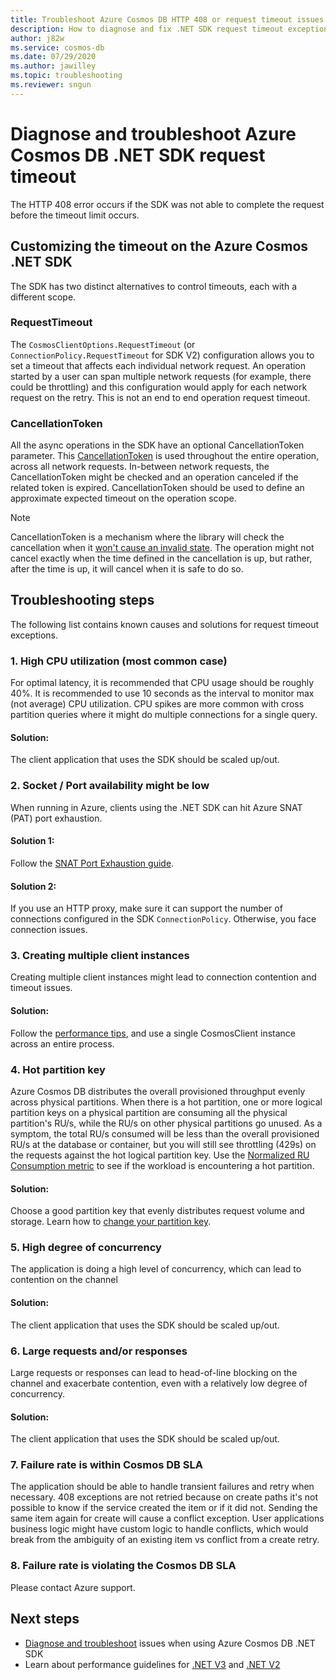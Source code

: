 ```yaml
---
title: Troubleshoot Azure Cosmos DB HTTP 408 or request timeout issues with .NET SDK
description: How to diagnose and fix .NET SDK request timeout exception
author: j82w
ms.service: cosmos-db
ms.date: 07/29/2020
ms.author: jawilley
ms.topic: troubleshooting
ms.reviewer: sngun
---
```


# Diagnose and troubleshoot Azure Cosmos DB .NET SDK request timeout
The HTTP 408 error occurs if the SDK was not able to complete the request before the timeout limit occurs.

## Customizing the timeout on the Azure Cosmos .NET SDK

The SDK has two distinct alternatives to control timeouts, each with a different scope.

### RequestTimeout

The `CosmosClientOptions.RequestTimeout` (or `ConnectionPolicy.RequestTimeout` for SDK V2) configuration allows you to set a timeout that affects each individual network request.  An operation started by a user can span multiple network requests (for example, there could be throttling) and this configuration would apply for each network request on the retry. This is not an end to end operation request timeout.

### CancellationToken

All the async operations in the SDK have an optional CancellationToken parameter. This [CancellationToken](https://docs.microsoft.com/dotnet/standard/threading/how-to-listen-for-cancellation-requests-by-polling) is used throughout the entire operation, across all network requests. In-between network requests, the CancellationToken might be checked and an operation canceled if the related token is expired. CancellationToken should be used to define an approximate expected timeout on the operation scope.

> [!NOTE]
> CancellationToken is a mechanism where the library will check the cancellation when it [won't cause an invalid state](https://devblogs.microsoft.com/premier-developer/recommended-patterns-for-cancellationtoken/). The operation might not cancel exactly when the time defined in the cancellation is up, but rather, after the time is up, it will cancel when it is safe to do so.

## Troubleshooting steps
The following list contains known causes and solutions for request timeout exceptions.

### 1. High CPU utilization (most common case)
For optimal latency, it is recommended that CPU usage should be roughly 40%. It is recommended to use 10 seconds as the interval to monitor max (not average) CPU utilization. CPU spikes are more common with cross partition queries where it might do multiple connections for a single query.

#### Solution:
The client application that uses the SDK should be scaled up/out.

### 2. Socket / Port availability might be low
When running in Azure, clients using the .NET SDK can hit Azure SNAT (PAT) port exhaustion.

#### Solution 1:
Follow the [SNAT Port Exhaustion guide](troubleshoot-dot-net-sdk.md#snat).

#### Solution 2:
If you use an HTTP proxy, make sure it can support the number of connections configured in the SDK `ConnectionPolicy`.
Otherwise, you face connection issues.

### 3. Creating multiple client instances
Creating multiple client instances might lead to connection contention and timeout issues.

#### Solution:
Follow the [performance tips](performance-tips-dotnet-sdk-v3-sql.md#sdk-usage), and use a single CosmosClient instance across an entire process.

### 4. Hot partition key
Azure Cosmos DB distributes the overall provisioned throughput evenly across physical partitions. When there is a hot partition, one or more logical partition keys on a physical partition are consuming all the physical partition's RU/s, while the RU/s on other physical partitions go unused. As a symptom, the total RU/s consumed will be less than the overall provisioned RU/s at the database or container, but you will still see throttling (429s) on the requests against the hot logical partition key. Use the [Normalized RU Consumption metric](monitor-normalized-request-units.md) to see if the workload is encountering a hot partition. 

#### Solution:
Choose a good partition key that evenly distributes request volume and storage. Learn how to [change your partition key](https://devblogs.microsoft.com/cosmosdb/how-to-change-your-partition-key/).

### 5. High degree of concurrency
The application is doing a high level of concurrency, which can lead to contention on the channel

#### Solution:
The client application that uses the SDK should be scaled up/out.

### 6. Large requests and/or responses
Large requests or responses can lead to head-of-line blocking on the channel and exacerbate contention, even with a relatively low degree of concurrency.

#### Solution:
The client application that uses the SDK should be scaled up/out.

### 7. Failure rate is within Cosmos DB SLA
The application should be able to handle transient failures and retry when necessary. 408 exceptions are not retried because on create paths it's not possible to know if the service created the item or if it did not. Sending the same item again for create will cause a conflict exception. User applications business logic might have custom logic to handle conflicts, which would break from the ambiguity of an existing item vs conflict from a create retry.

### 8. Failure rate is violating the Cosmos DB SLA
Please contact Azure support.

## Next steps
* [Diagnose and troubleshoot](troubleshoot-dot-net-sdk.md) issues when using Azure Cosmos DB .NET SDK
* Learn about performance guidelines for [.NET V3](performance-tips-dotnet-sdk-v3-sql.md) and [.NET V2](performance-tips.md)
